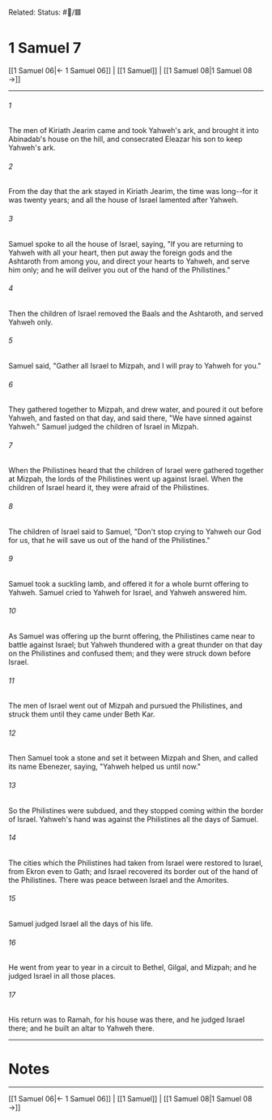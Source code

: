Related:
Status: #📖/🟥
# 1 Samuel 7

[[1 Samuel 06|← 1 Samuel 06]] | [[1 Samuel]] | [[1 Samuel 08|1 Samuel 08 →]]
***



###### 1 
The men of Kiriath Jearim came and took Yahweh's ark, and brought it into Abinadab's house on the hill, and consecrated Eleazar his son to keep Yahweh's ark. 

###### 2 
From the day that the ark stayed in Kiriath Jearim, the time was long--for it was twenty years; and all the house of Israel lamented after Yahweh. 

###### 3 
Samuel spoke to all the house of Israel, saying, "If you are returning to Yahweh with all your heart, then put away the foreign gods and the Ashtaroth from among you, and direct your hearts to Yahweh, and serve him only; and he will deliver you out of the hand of the Philistines." 

###### 4 
Then the children of Israel removed the Baals and the Ashtaroth, and served Yahweh only. 

###### 5 
Samuel said, "Gather all Israel to Mizpah, and I will pray to Yahweh for you." 

###### 6 
They gathered together to Mizpah, and drew water, and poured it out before Yahweh, and fasted on that day, and said there, "We have sinned against Yahweh." Samuel judged the children of Israel in Mizpah. 

###### 7 
When the Philistines heard that the children of Israel were gathered together at Mizpah, the lords of the Philistines went up against Israel. When the children of Israel heard it, they were afraid of the Philistines. 

###### 8 
The children of Israel said to Samuel, "Don't stop crying to Yahweh our God for us, that he will save us out of the hand of the Philistines." 

###### 9 
Samuel took a suckling lamb, and offered it for a whole burnt offering to Yahweh. Samuel cried to Yahweh for Israel, and Yahweh answered him. 

###### 10 
As Samuel was offering up the burnt offering, the Philistines came near to battle against Israel; but Yahweh thundered with a great thunder on that day on the Philistines and confused them; and they were struck down before Israel. 

###### 11 
The men of Israel went out of Mizpah and pursued the Philistines, and struck them until they came under Beth Kar. 

###### 12 
Then Samuel took a stone and set it between Mizpah and Shen, and called its name Ebenezer, saying, "Yahweh helped us until now." 

###### 13 
So the Philistines were subdued, and they stopped coming within the border of Israel. Yahweh's hand was against the Philistines all the days of Samuel. 

###### 14 
The cities which the Philistines had taken from Israel were restored to Israel, from Ekron even to Gath; and Israel recovered its border out of the hand of the Philistines. There was peace between Israel and the Amorites. 

###### 15 
Samuel judged Israel all the days of his life. 

###### 16 
He went from year to year in a circuit to Bethel, Gilgal, and Mizpah; and he judged Israel in all those places. 

###### 17 
His return was to Ramah, for his house was there, and he judged Israel there; and he built an altar to Yahweh there.

---
# Notes


***
[[1 Samuel 06|← 1 Samuel 06]] | [[1 Samuel]] | [[1 Samuel 08|1 Samuel 08 →]]
